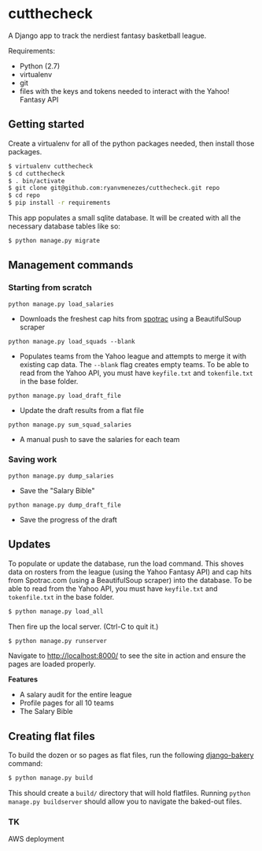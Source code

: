 # cutthecheck

A Django app to track the nerdiest fantasy basketball league.

Requirements:

* Python (2.7)
* virtualenv
* git
* files with the keys and tokens needed to interact with the Yahoo! Fantasy API

## Getting started

Create a virtualenv for all of the python packages needed, then install those packages.

```bash
$ virtualenv cutthecheck
$ cd cutthecheck
$ . bin/activate
$ git clone git@github.com:ryanvmenezes/cutthecheck.git repo
$ cd repo
$ pip install -r requirements
```

This app populates a small sqlite database. It will be created with all the necessary database tables like so:

```bash
$ python manage.py migrate
```

## Management commands

### Starting from scratch

`python manage.py load_salaries`
* Downloads the freshest cap hits from [spotrac](http://www.spotrac.com/nba/cap/) using a BeautifulSoup scraper

`python manage.py load_squads --blank`
* Populates teams from the Yahoo league and attempts to merge it with existing cap data. The `--blank` flag creates empty teams. To be able to read from the Yahoo API, you must have `keyfile.txt` and `tokenfile.txt` in the base folder.

`python manage.py load_draft_file`
* Update the draft results from a flat file

`python manage.py sum_squad_salaries`
* A manual push to save the salaries for each team

### Saving work

`python manage.py dump_salaries`
* Save the "Salary Bible"

`python manage.py dump_draft_file`
* Save the progress of the draft




## Updates

To populate or update the database, run the load command. This shoves data on rosters from the league (using the Yahoo Fantasy API) and cap hits from Spotrac.com (using a BeautifulSoup scraper) into the database. To be able to read from the Yahoo API, you must have `keyfile.txt` and `tokenfile.txt` in the base folder.

```bash
$ python manage.py load_all
```

Then fire up the local server. (Ctrl-C to quit it.)
```bash
$ python manage.py runserver
```

Navigate to [http://localhost:8000/](http://localhost:8000/) to see the site in action and ensure the pages are loaded properly.

**Features**
* A salary audit for the entire league
* Profile pages for all 10 teams
* The Salary Bible

## Creating flat files

To build the dozen or so pages as flat files, run the following [django-bakery](http://django-bakery.readthedocs.org/en/latest/) command:

```bash
$ python manage.py build
```

This should create a `build/` directory that will hold flatfiles. Running `python manage.py buildserver` should allow you to navigate the baked-out files.

### TK

AWS deployment
